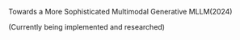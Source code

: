 Towards a More Sophisticated Multimodal Generative MLLM(2024)

(Currently being implemented and researched)
